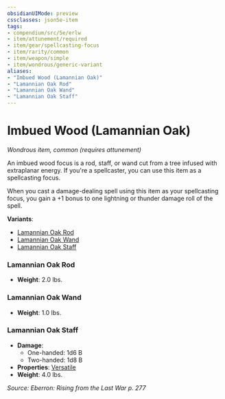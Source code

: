 ```yaml
---
obsidianUIMode: preview
cssclasses: json5e-item
tags:
- compendium/src/5e/erlw
- item/attunement/required
- item/gear/spellcasting-focus
- item/rarity/common
- item/weapon/simple
- item/wondrous/generic-variant
aliases: 
- "Imbued Wood (Lamannian Oak)"
- "Lamannian Oak Rod"
- "Lamannian Oak Wand"
- "Lamannian Oak Staff"
---
```

# Imbued Wood (Lamannian Oak)
*Wondrous item, common (requires attunement)*  


An imbued wood focus is a rod, staff, or wand cut from a tree infused with extraplanar energy. If you're a spellcaster, you can use this item as a spellcasting focus.

When you cast a damage-dealing spell using this item as your spellcasting focus, you gain a +1 bonus to one lightning or thunder damage roll of the spell.

**Variants**:
- [Lamannian Oak Rod](#Lamannian%20Oak%20Rod)
- [Lamannian Oak Wand](#Lamannian%20Oak%20Wand)
- [Lamannian Oak Staff](#Lamannian%20Oak%20Staff)

### Lamannian Oak Rod

- **Weight**: 2.0 lbs.

### Lamannian Oak Wand

- **Weight**: 1.0 lbs.

### Lamannian Oak Staff

- **Damage**:
  - One-handed: 1d6 B
  - Two-handed: 1d8 B
- **Properties**: [Versatile](Mechanics/Rules/item-properties.md#Versatile)
- **Weight**: 4.0 lbs.


*Source: Eberron: Rising from the Last War p. 277*